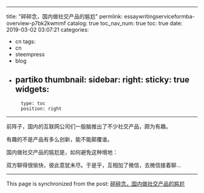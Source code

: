 
---
title: "碎碎念，国内做社交产品的尴尬"
permlink: essaywritingserviceformba-overview-p7bk2kwmmf
catalog: true
toc_nav_num: true
toc: true
date: 2019-03-02 03:07:21
categories:
- cn
tags:
- cn
- steempress
- blog
- partiko
thumbnail: 
sidebar:
    right:
        sticky: true
widgets:
    -
        type: toc
        position: right
---


前阵子，国内的互联网公司们一股脑推出了不少社交产品，颇为有趣。

有趣的不是产品有多么创新，能不能颠覆谁。

国内做社交产品的尴尬是，如何避免这种境地：

双方聊得很愉快，彼此意犹未尽。于是乎，互相加了微信，去微信接着聊…

- - -

This page is synchronized from the post: [碎碎念，国内做社交产品的尴尬](https://steemit.com/@jianan/essaywritingserviceformba-overview-p7bk2kwmmf)
